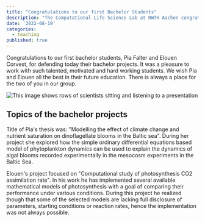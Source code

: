 ```yaml
---
title: "Congratulations to our first Bachelor Students"
description: "The Computational Life Science Lab at RWTH Aachen congratulate its first Bachelor Students"
date: '2022-08-19'
categories:
  - teaching
published: true
---
```


Congratulations to our first bachelor students, Pia Falter and Elouen Corvest, for defending today their bachelor projects. It was a pleasure to work with such talented, motivated and hard working students. We wish Pia and Elouen all the best in their future education. There is always a place for the two of you in our group.

![This image shows rows of scientists sitting and listening to a presentation](/news/bachelorstudents_2022_08_19.jpeg "Bachelor Students of 2022")

## Topics of the bachelor projects

Title of Pia's thesis was: "Modelling the effect of climate change and nutrient saturation on dinoflagellate blooms in the Baltic sea". During her project she explored how the simple ordinary differential equations based model of phytoplankton dynamics can be used to explain the dynamics of algal blooms recorded experimentally in the mesocosm experiments in the Baltic Sea.

Elouen's project focused on "Computational study of photosynthesis CO2 assimilation rate". In his work he has implemented several available mathematical models of photosynthesis with a goal of comparing their performance under various conditions. During this project he realized though that some of the selected models are lacking full disclosure of parameters, starting conditions or reaction rates, hence the implementation was not always possible.

